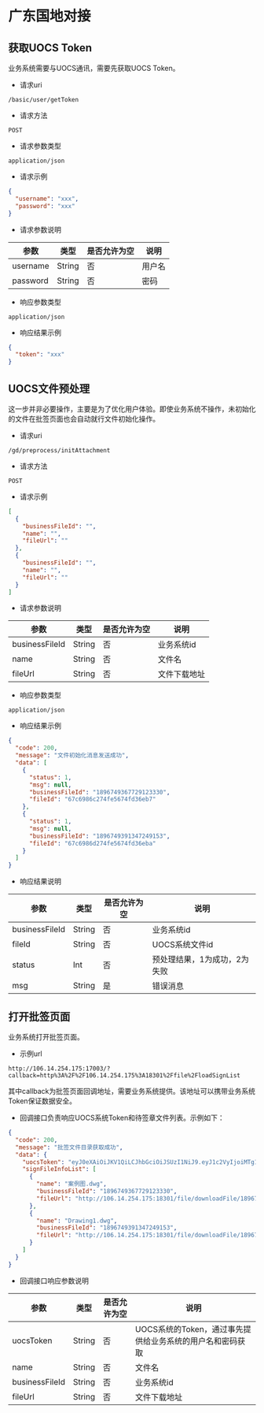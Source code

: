 # 广东国地对接

## 获取UOCS Token

业务系统需要与UOCS通讯，需要先获取UOCS Token。

- 请求uri

```text
/basic/user/getToken
```

- 请求方法

```text
POST
```

- 请求参数类型

```text
application/json
```

- 请求示例

```json
{
  "username": "xxx",
  "password": "xxx"
}
```

- 请求参数说明

| 参数       | 类型     | 是否允许为空 | 说明  |
|----------|--------|--------|-----|
| username | String | 否      | 用户名 |
| password | String | 否      | 密码  |

- 响应参数类型

```text
application/json
```

- 响应结果示例

```json
{
  "token": "xxx"
}
```

## UOCS文件预处理

这一步并非必要操作，主要是为了优化用户体验。即使业务系统不操作，未初始化的文件在批签页面也会自动就行文件初始化操作。

- 请求uri

```text
/gd/preprocess/initAttachment
```

- 请求方法

```text
POST
```

- 请求示例

```json
[
  {
    "businessFileId": "",
    "name": "",
    "fileUrl": ""
  },
  {
    "businessFileId": "",
    "name": "",
    "fileUrl": ""
  }
]
```

- 请求参数说明

| 参数             | 类型     | 是否允许为空 | 说明     |
|----------------|--------|--------|--------|
| businessFileId | String | 否      | 业务系统id |
| name           | String | 否      | 文件名    |
| fileUrl        | String | 否      | 文件下载地址 |

- 响应参数类型

```text
application/json
```

- 响应结果示例

```json
{
  "code": 200,
  "message": "文件初始化消息发送成功",
  "data": [
    {
      "status": 1,
      "msg": null,
      "businessFileId": "1896749367729123330",
      "fileId": "67c6986c274fe5674fd36eb7"
    },
    {
      "status": 1,
      "msg": null,
      "businessFileId": "1896749391347249153",
      "fileId": "67c6986d274fe5674fd36eba"
    }
  ]
}
```

- 响应结果说明

| 参数             | 类型     | 是否允许为空 | 说明              |
|----------------|--------|--------|-----------------|
| businessFileId | String | 否      | 业务系统id          |
| fileId         | String | 否      | UOCS系统文件id      |
| status         | Int    | 否      | 预处理结果，1为成功，2为失败 |
| msg            | String | 是      | 错误消息            |

## 打开批签页面

业务系统打开批签页面。

- 示例url

```text
http://106.14.254.175:17003/?callback=http%3A%2F%2F106.14.254.175%3A18301%2Ffile%2FloadSignList
```

其中callback为批签页面回调地址，需要业务系统提供。该地址可以携带业务系统Token保证数据安全。

- 回调接口负责响应UOCS系统Token和待签章文件列表。示例如下：

```json
{
  "code": 200,
  "message": "批签文件目录获取成功",
  "data": {
    "uocsToken": "eyJ0eXAiOiJKV1QiLCJhbGciOiJSUzI1NiJ9.eyJ1c2VyIjoiMTg1MzcxNjA4Mzk3MzczNDQwMSIsImV4cCI6MTc0MTA4NjkyOH0.EFVDT2TiK5yowdztAANwxo91EMf7eE6OVGoyoK5_-ffPAWwWb5R_jHtf9Uvyktdzcl4fideSz4ypPktj2-Z6oT5MzkdZobXx57JhS21y3GL5zRgvuDaDV3j8sx1wxnTF1M7wDdKAy-0gu0pSjRPWMYIN1u2hL-NKeHzc88Zt-DqTPnSVl6y61rgd5aRoI0XVL6toCFBn8794CcCkB1iCKszVVMz4Vv5aNjo8KIyXjVVem51iVrRFSEiofoZxe-wXOb8qgUQWzJmQpCcTPKuKlziGkQmADuY3si78q5KSkX5Y33duJPAg7IyMDMYUXs3VYEqUnbKWTcrInYinF5NHiQ",
    "signFileInfoList": [
      {
        "name": "案例图.dwg",
        "businessFileId": "1896749367729123330",
        "fileUrl": "http://106.14.254.175:18301/file/downloadFile/1896749367729123330"
      },
      {
        "name": "Drawing1.dwg",
        "businessFileId": "1896749391347249153",
        "fileUrl": "http://106.14.254.175:18301/file/downloadFile/1896749391347249153"
      }
    ]
  }
}
```

- 回调接口响应参数说明

| 参数             | 类型     | 是否允许为空 | 说明                                |
|----------------|--------|--------|-----------------------------------|
| uocsToken      | String | 否      | UOCS系统的Token，通过事先提供给业务系统的用户名和密码获取 |
| name           | String | 否      | 文件名                               |
| businessFileId | String | 否      | 业务系统id                            |
| fileUrl        | String | 否      | 文件下载地址                            |

